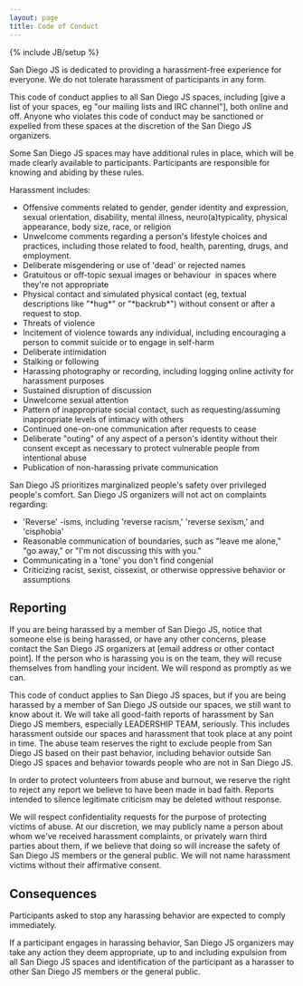 ```yaml
---
layout: page
title: Code of Conduct
---
```

{% include JB/setup %}


San Diego JS is dedicated to providing a harassment-free experience for everyone. We do not tolerate harassment of participants in any form.

This code of conduct applies to all San Diego JS spaces, including [give a list of your spaces, eg "our mailing lists and IRC channel"], both online and off. Anyone who violates this code of conduct may be sanctioned or expelled from these spaces at the discretion of the San Diego JS organizers.

Some San Diego JS spaces may have additional rules in place, which will be made clearly available to participants. Participants are responsible for knowing and abiding by these rules.

Harassment includes:

- Offensive comments related to gender, gender identity and expression, sexual orientation, disability, mental illness, neuro(a)typicality, physical appearance, body size, race, or religion
- Unwelcome comments regarding a person's lifestyle choices and practices, including those related to food, health, parenting, drugs, and employment.
- Deliberate misgendering or use of 'dead' or rejected names
- Gratuitous or off-topic sexual images or behaviour  in spaces where they're not appropriate
- Physical contact and simulated physical contact (eg, textual descriptions like "\*hug\*" or "\*backrub\*") without consent or after a request to stop.
- Threats of violence
- Incitement of violence towards any individual, including encouraging a person to commit suicide or to engage in self-harm
- Deliberate intimidation
- Stalking or following
- Harassing photography or recording, including logging online activity for harassment purposes
- Sustained disruption of discussion
- Unwelcome sexual attention
- Pattern of inappropriate social contact, such as requesting/assuming inappropriate levels of intimacy with others
- Continued one-on-one communication after requests to cease
- Deliberate "outing" of any aspect of a person's identity without their consent except as necessary to protect vulnerable people from intentional abuse
- Publication of non-harassing private communication

San Diego JS prioritizes marginalized people's safety over privileged people's comfort. San Diego JS organizers will not act on complaints regarding:

- 'Reverse' -isms, including 'reverse racism,' 'reverse sexism,' and 'cisphobia'
- Reasonable communication of boundaries, such as "leave me alone," "go away," or "I'm not discussing this with you."
- Communicating in a 'tone' you don't find congenial
- Criticizing racist, sexist, cissexist, or otherwise oppressive behavior or assumptions

## Reporting

If you are being harassed by a member of San Diego JS, notice that someone else is being harassed, or have any other concerns, please contact the San Diego JS organizers at [email address or other contact point]. If the person who is harassing you is on the team, they will recuse themselves from handling your incident. We will respond as promptly as we can.

This code of conduct applies to San Diego JS spaces, but if you are being harassed by a member of San Diego JS outside our spaces, we still want to know about it. We will take all good-faith reports of harassment by San Diego JS members, especially LEADERSHIP TEAM, seriously. This includes harassment outside our spaces and harassment that took place at any point in time. The abuse team reserves the right to exclude people from San Diego JS based on their past behavior, including behavior outside San Diego JS spaces and behavior towards people who are not in San Diego JS.

In order to protect volunteers from abuse and burnout, we reserve the right to reject any report we believe to have been made in bad faith. Reports intended to silence legitimate criticism may be deleted without response.

We will respect confidentiality requests for the purpose of protecting victims of abuse. At our discretion, we may publicly name a person about whom we've received harassment complaints, or privately warn third parties about them, if we believe that doing so will increase the safety of San Diego JS members or the general public. We will not name harassment victims without their affirmative consent.

## Consequences

Participants asked to stop any harassing behavior are expected to comply immediately.

If a participant engages in harassing behavior, San Diego JS organizers may take any action they deem appropriate, up to and including expulsion from all San Diego JS spaces and identification of the participant as a harasser to other San Diego JS members or the general public.

